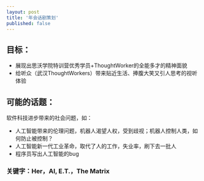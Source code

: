 ```yaml
---
layout: post
title: '年会话剧策划'
published: false
---
```


## 目标：
- 展现出思沃学院特训营优秀学员+ThoughtWorker的全能多才的精神面貌
- 给听众（武汉ThoughtWorkers）带来贴近生活、捧腹大笑又引人思考的视听体验

## 可能的话题：
软件科技进步带来的社会问题，如：
- 人工智能带来的伦理问题，机器人渴望人权，受到歧视；机器人控制人类，如何防止被控制？
- 人工智能新一代工业革命，取代了人的工作，失业率，刷下去一批人
- 程序员写出人工智能的bug

### 关键字：Her，AI, E.T.，The Matrix